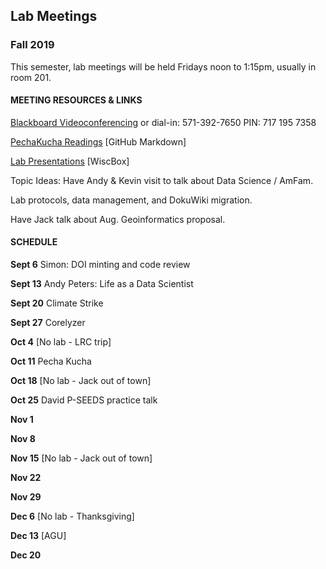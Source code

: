 ## Lab Meetings
### Fall 2019
This semester, lab meetings will be held Fridays noon to 1:15pm, usually in room 201.

#### MEETING RESOURCES & LINKS
[Blackboard Videoconferencing](https://us.bbcollab.com/guest/b7a259e026b0499e88a92039d34f295f)
or dial-in: 571-392-7650 PIN: 717 195 7358

[PechaKucha Readings](https://github.com/WilliamsPaleoLab/LabMeetings/blob/master/PechaKucha.md)  [GitHub Markdown]

[Lab Presentations](https://uwmadison.box.com/s/18q6ulb3qc5vtzx8cmwf9h8owc6cwu0y) [WiscBox]

Topic Ideas:  Have Andy & Kevin visit to talk about Data Science / AmFam.  

Lab protocols, data management, and DokuWiki migration.

Have Jack talk about Aug. Geoinformatics proposal.

#### SCHEDULE

**Sept 6**  Simon: DOI minting and code review

**Sept 13** Andy Peters: Life as a Data Scientist

**Sept 20** Climate Strike

**Sept 27** Corelyzer

**Oct 4**   [No lab - LRC trip]

**Oct 11**  Pecha Kucha

**Oct 18** [No lab - Jack out of town]

**Oct 25** David P-SEEDS practice talk

**Nov 1**

**Nov 8**

**Nov 15** [No lab - Jack out of town]

**Nov 22**  

**Nov 29**

**Dec 6** [No lab - Thanksgiving]

**Dec 13** [AGU]

**Dec 20**
